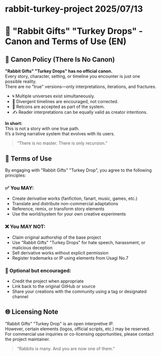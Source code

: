 # rabbit-turkey-project 2025/07/13

# 🐇 "Rabbit Gifts" "Turkey Drops" - Canon and Terms of Use (EN)

## 📜 Canon Policy (There Is No Canon)

**"Rabbit Gifts" "Turkey Drops" has no official canon.**  
Every story, character, setting, or timeline you encounter is just one possible reality.  
There are no "true" versions—only interpretations, iterations, and fractures.

- 🌀 Multiple universes exist simultaneously.
- 🔀 Divergent timelines are encouraged, not corrected.
- 🔁 Retcons are accepted as part of the system.
- ✍️ Reader interpretations can be equally valid as creator intentions.

**In short:**  
This is not a story with one true path.  
It’s a living narrative system that evolves with its users.

> “There is no master. There is only recursion.”


## 📖 Terms of Use

By engaging with "Rabbit Gifts" "Turkey Drop", you agree to the following principles:

### ✅ You MAY:

- Create derivative works (fanfiction, fanart, music, games, etc.)
- Translate and distribute non-commercial adaptations
- Reference, remix, or transform story elements
- Use the world/system for your own creative experiments

### ❌ You MAY NOT:

- Claim original authorship of the base project
- Use "Rabbit Gifts" "Turkey Drops" for hate speech, harassment, or malicious deception
- Sell derivative works without explicit permission
- Register trademarks or IP using elements from Usagi No.7

### 🧷 Optional but encouraged:

- Credit the project when appropriate
- Link back to the original GitHub or source
- Share your creations with the community using a tag or designated channel

## 🌐 Licensing Note

"Rabbit Gifts" "Turkey Drop" is an open interpretive IP.  
However, certain elements (logos, official scripts, etc.) may be reserved.  
For commercial use inquiries or co-licensing opportunities, please contact the project maintainer.

> “Rabbits is many. And you are now one of them.”

